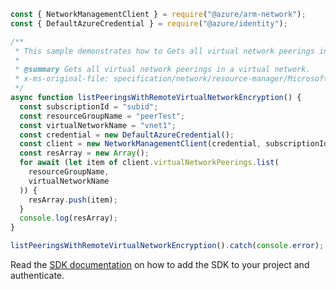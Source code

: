 ```javascript
const { NetworkManagementClient } = require("@azure/arm-network");
const { DefaultAzureCredential } = require("@azure/identity");

/**
 * This sample demonstrates how to Gets all virtual network peerings in a virtual network.
 *
 * @summary Gets all virtual network peerings in a virtual network.
 * x-ms-original-file: specification/network/resource-manager/Microsoft.Network/stable/2021-05-01/examples/VirtualNetworkPeeringListWithRemoteVirtualNetworkEncryption.json
 */
async function listPeeringsWithRemoteVirtualNetworkEncryption() {
  const subscriptionId = "subid";
  const resourceGroupName = "peerTest";
  const virtualNetworkName = "vnet1";
  const credential = new DefaultAzureCredential();
  const client = new NetworkManagementClient(credential, subscriptionId);
  const resArray = new Array();
  for await (let item of client.virtualNetworkPeerings.list(
    resourceGroupName,
    virtualNetworkName
  )) {
    resArray.push(item);
  }
  console.log(resArray);
}

listPeeringsWithRemoteVirtualNetworkEncryption().catch(console.error);
```

Read the [SDK documentation](https://github.com/Azure/azure-sdk-for-js/blob/%40azure%2Farm-network_27.0.0/sdk/network/arm-network/README.md) on how to add the SDK to your project and authenticate.

